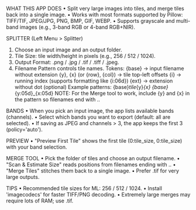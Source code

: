 WHAT THIS APP DOES
• Split very large images into tiles, and merge tiles back into a single image.
• Works with most formats supported by Pillow: TIFF/TIF, JPEG/JPG, PNG, BMP, GIF, WEBP.
• Supports grayscale and multi-band images (e.g., 3-band RGB or 4-band RGB+NIR).

SPLITTER (Left Menu > Splitter)
1) Choose an input image and an output folder.
2) Tile Size: tile width/height in pixels (e.g., 256 / 512 / 1024).
3) Output Format: .png / .jpg / .tif / .tiff / .jpeg.
4) Filename Pattern controls tile names. Tokens:
   {base} -> input filename without extension
   {y}, {x} (or {row}, {col}) -> tile top-left offsets
   {i} -> running index (supports formatting like {i:06d})
   {ext} -> extension without dot (optional)
   Example patterns:
     {base}_tile_{y}_{x}
     {base}_{y:05d}_{x:05d}
   NOTE: For the Merge tool to work, include {y} and {x} in the pattern
         so filenames end with _<y>_<x>.<ext>.

BANDS
• When you pick an input image, the app lists available bands (channels).
• Select which bands you want to export (default: all are selected).
• If saving as JPEG and channels > 3, the app keeps the first 3 (policy='auto').

PREVIEW
• "Preview First Tile" shows the first tile (0:tile_size, 0:tile_size) with your band selection.

MERGE TOOL
• Pick the folder of tiles and choose an output filename.
• "Scan & Estimate Size" reads positions from filenames ending with _<y>_<x>.<ext>.
• "Merge Tiles" stitches them back to a single image.
• Prefer .tif for very large outputs.

TIPS
• Recommended tile sizes for ML: 256 / 512 / 1024.
• Install 'imagecodecs' for faster TIFF/PNG decoding.
• Extremely large merges may require lots of RAM; use .tif.